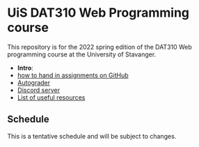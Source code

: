   # UiS DAT310 Web Programming course

This repository is for the 2022 spring edition of the DAT310 Web programming course at the University of Stavanger. 

  - **Intro**: 
  - [how to hand in assignments on GitHub](autograder.md)
  - [Autograder](https://uis.itest.run)
  - [Discord server](https://discord.gg/HuQHxKQC)
  - [List of useful resources](Resources.md)
  
  
## Schedule 
 
This is a tentative schedule and will be subject to changes.
